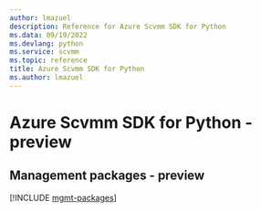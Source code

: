 ```yaml
---
author: lmazuel
description: Reference for Azure Scvmm SDK for Python
ms.data: 09/19/2022
ms.devlang: python
ms.service: scvmm
ms.topic: reference
title: Azure Scvmm SDK for Python
ms.author: lmazuel
---
```

# Azure Scvmm SDK for Python - preview

## Management packages - preview
[!INCLUDE [mgmt-packages](scvmm-mgmt-index.md)]